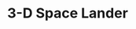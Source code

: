 ---
title: '3-D Space Lander'
description: 'A 3-D game where you control a space lander in a moon-like environment. This game supports collision detection, physics and particle simulations, and camera functionalities. This game was my final project for my Computer Game Design class.'
live: ''
github: 'https://github.com/VoChrisK/3D-Space-Lander'
technologies:
    - C++
    - openFrameworks
mainProject: false
---